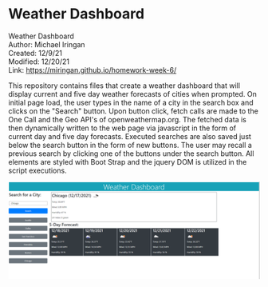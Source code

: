 # Weather Dashboard<br>
Weather Dashboard<br>
Author: Michael Iringan<br>
Created: 12/9/21<br>
Modified: 12/20/21<br>
Link: https://miringan.github.io/homework-week-6/

This repository contains files that create a weather dashboard that will display current and five day weather forecasts of cities when prompted. On initial page load, the user types in the name of a city in the search box and clicks on the "Search" button. Upon button click, fetch calls are made to the One Call and the Geo API's of openweathermap.org. The fetched data is then dynamically written to the web page via javascript in the form of current day and five day forecasts. Executed searches are also saved just below the search button in the form of new buttons. The user may recall a previous search by clicking one of the buttons under the search button. All elements are styled with Boot Strap and the jquery DOM is utilized in the script executions.

![screenshot](screenshot.png?raw=true "Screenshot")
